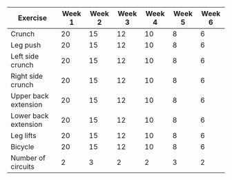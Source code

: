 | Exercise | Week 1 | Week 2 | Week 3 | Week 4 | Week 5 | Week 6 |
| ---- | ---- | ---- | ---- | ---- | ---- | ----- |
| Crunch | 20 | 15 | 12 | 10 | 8 | 6 |
| Leg push | 20 | 15 | 12 | 10 | 8 | 6 |
| Left side crunch | 20 | 15 | 12 | 10 | 8 | 6 |
| Right side crunch | 20 | 15 | 12 | 10 | 8 | 6 |
| Upper back extension | 20 | 15 | 12 | 10 | 8 | 6 |
| Lower back extension | 20 | 15 | 12 | 10 | 8 | 6 |
| Leg lifts | 20 | 15 | 12 | 10 | 8 | 6 |
| Bicycle | 20 | 15 | 12 | 10 | 8 | 6 |
| Number of circuits | 2 | 3 | 2 | 2 | 3 | 2 |
